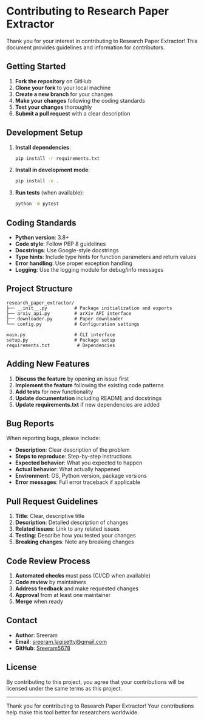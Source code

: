 # Contributing to Research Paper Extractor

Thank you for your interest in contributing to Research Paper Extractor! This document provides guidelines and information for contributors.

## Getting Started

1. **Fork the repository** on GitHub
2. **Clone your fork** to your local machine
3. **Create a new branch** for your changes
4. **Make your changes** following the coding standards
5. **Test your changes** thoroughly
6. **Submit a pull request** with a clear description

## Development Setup

1. **Install dependencies**:
   ```bash
   pip install -r requirements.txt
   ```

2. **Install in development mode**:
   ```bash
   pip install -e .
   ```

3. **Run tests** (when available):
   ```bash
   python -m pytest
   ```

## Coding Standards

- **Python version**: 3.8+
- **Code style**: Follow PEP 8 guidelines
- **Docstrings**: Use Google-style docstrings
- **Type hints**: Include type hints for function parameters and return values
- **Error handling**: Use proper exception handling
- **Logging**: Use the logging module for debug/info messages

## Project Structure

```
research_paper_extractor/
├── __init__.py          # Package initialization and exports
├── arxiv_api.py         # arXiv API interface
├── downloader.py        # Paper downloader
└── config.py            # Configuration settings

main.py                  # CLI interface
setup.py                 # Package setup
requirements.txt          # Dependencies
```

## Adding New Features

1. **Discuss the feature** by opening an issue first
2. **Implement the feature** following the existing code patterns
3. **Add tests** for new functionality
4. **Update documentation** including README and docstrings
5. **Update requirements.txt** if new dependencies are added

## Bug Reports

When reporting bugs, please include:

- **Description**: Clear description of the problem
- **Steps to reproduce**: Step-by-step instructions
- **Expected behavior**: What you expected to happen
- **Actual behavior**: What actually happened
- **Environment**: OS, Python version, package versions
- **Error messages**: Full error traceback if applicable

## Pull Request Guidelines

1. **Title**: Clear, descriptive title
2. **Description**: Detailed description of changes
3. **Related issues**: Link to any related issues
4. **Testing**: Describe how you tested your changes
5. **Breaking changes**: Note any breaking changes

## Code Review Process

1. **Automated checks** must pass (CI/CD when available)
2. **Code review** by maintainers
3. **Address feedback** and make requested changes
4. **Approval** from at least one maintainer
5. **Merge** when ready

## Contact

- **Author**: Sreeram
- **Email**: sreeram.lagisetty@gmail.com
- **GitHub**: [Sreeram5678](https://github.com/Sreeram5678)

## License

By contributing to this project, you agree that your contributions will be licensed under the same terms as this project.

---

Thank you for contributing to Research Paper Extractor! Your contributions help make this tool better for researchers worldwide.
